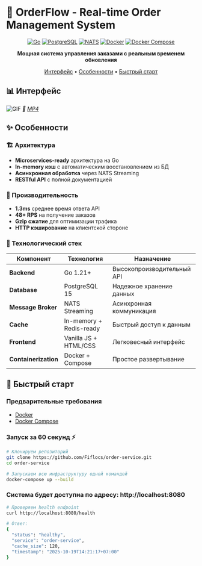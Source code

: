 # 🚀 OrderFlow - Real-time Order Management System

<div align="center">

[![Go](https://img.shields.io/badge/Go-1.21+-00ADD8?style=for-the-badge&logo=go)](https://golang.org/)
[![PostgreSQL](https://img.shields.io/badge/PostgreSQL-15-336791?style=for-the-badge&logo=postgresql)](https://www.postgresql.org/)
[![NATS](https://img.shields.io/badge/NATS%20Streaming-2.10+-27AE60?style=for-the-badge)](https://docs.nats.io/nats-streaming-concepts/intro)
[![Docker](https://img.shields.io/badge/Docker-28.5.1-2496ED?style=for-the-badge&logo=docker&logoColor=white)](https://www.docker.com/)
[![Docker Compose](https://img.shields.io/badge/Docker%20Compose-2.40.0-2496ED?style=for-the-badge&logo=docker&logoColor=white)](https://docs.docker.com/compose/)

**Мощная система управления заказами с реальным временем обновления**

[Интерфейс](#-интерфейс) • [Особенности](#-особенности) • [Быстрый старт](#-быстрый-старт)

</div>

## 📊 Интерфейс

![GIF](-) 
*🎥 [MP4](https://drive.google.com/file/d/1yCcb7Cn2Wf2ziM4YrwisDXr_kLhz8Hje/view?usp=sharing#)*

## ✨ Особенности

### 🏗️ Архитектура
- **Microservices-ready** архитектура на Go
- **In-memory кэш** с автоматическим восстановлением из БД
- **Асинхронная обработка** через NATS Streaming
- **RESTful API** с полной документацией

### 🚀 Производительность
- **1.3ms** среднее время ответа API
- **48+ RPS** на получение заказов  
- **Gzip сжатие** для оптимизации трафика
- **HTTP кэширование** на клиентской стороне

### 🔧 Технологический стек
| Компонент | Технология | Назначение |
|-----------|------------|------------|
| **Backend** | Go 1.21+ | Высокопроизводительный API |
| **Database** | PostgreSQL 15 | Надежное хранение данных |
| **Message Broker** | NATS Streaming | Асинхронная коммуникация |
| **Cache** | In-memory + Redis-ready | Быстрый доступ к данным |
| **Frontend** | Vanilla JS + HTML/CSS | Легковесный интерфейс |
| **Containerization** | Docker + Compose | Простое развертывание |

## 🚀 Быстрый старт

### Предварительные требования
- [Docker](https://docs.docker.com/get-docker/) 
- [Docker Compose](https://docs.docker.com/compose/install/)

### Запуск за 60 секунд ⚡

```bash
# Клонируем репозиторий
git clone https://github.com/Fiflocs/order-service.git
cd order-service

# Запускаем всю инфраструктуру одной командой
docker-compose up --build
```
### Система будет доступна по адресу: http://localhost:8080

```bash
# Проверяем health endpoint
curl http://localhost:8080/health

# Ответ:
{
  "status": "healthy",
  "service": "order-service", 
  "cache_size": 120,
  "timestamp": "2025-10-19T14:21:17+07:00"
}
```
